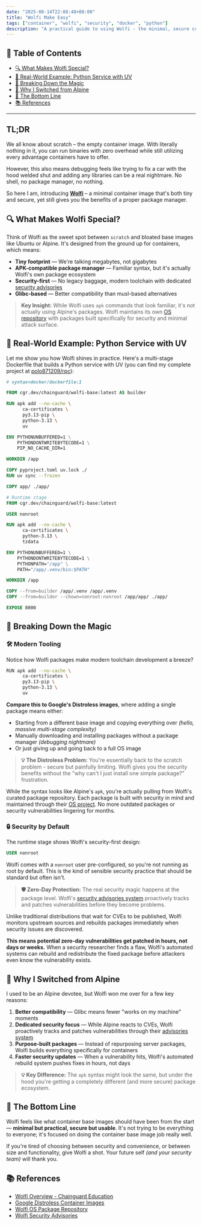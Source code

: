 ```yaml
---
date: "2025-08-14T22:08:48+08:00"
title: "Wolfi Make Easy"
tags: ["container", "wolfi", "security", "docker", "python"]
description: "A practical guide to using Wolfi - the minimal, secure container base image that gives you package management without the bloat"
---
```


## 📖 Table of Contents

- [🔍 What Makes Wolfi Special?](#-what-makes-wolfi-special)
- [🚀 Real-World Example: Python Service with UV](#-real-world-example-python-service-with-uv)
- [🔧 Breaking Down the Magic](#-breaking-down-the-magic)
- [🔄 Why I Switched from Alpine](#-why-i-switched-from-alpine)
- [🏁 The Bottom Line](#-the-bottom-line)
- [📚 References](#-references)

---

## TL;DR

We all know about scratch – the empty container image. With literally nothing in it, you can run binaries with zero overhead while still utilizing every advantage containers have to offer.

However, this also means debugging feels like trying to fix a car with the hood welded shut and adding any libraries can be a real nightmare. No shell, no package manager, no nothing.

So here I am, introducing **[Wolfi](https://github.com/wolfi-dev)** – a minimal container image that's both tiny and secure, yet still gives you the benefits of a proper package manager.

## 🔍 What Makes Wolfi Special?

Think of Wolfi as the sweet spot between `scratch` and bloated base images like Ubuntu or Alpine. It's designed from the ground up for containers, which means:

- **Tiny footprint** — We're talking megabytes, not gigabytes
- **APK-compatible package manager** — Familiar syntax, but it's actually Wolfi's own package ecosystem
- **Security-first** — No legacy baggage, modern toolchain with dedicated [security advisories](https://github.com/wolfi-dev/advisories)
- **Glibc-based** — Better compatibility than musl-based alternatives

> **Key Insight:** While Wolfi uses `apk` commands that look familiar, it's not actually using Alpine's packages. Wolfi maintains its own [OS repository](https://github.com/wolfi-dev/os) with packages built specifically for security and minimal attack surface.

## 🚀 Real-World Example: Python Service with UV

Let me show you how Wolfi shines in practice. Here's a multi-stage Dockerfile that builds a Python service with UV (you can find my complete project at [polo871209/rpc](https://github.com/polo871209/rpc/blob/main/client/Dockerfile)):

```dockerfile
# syntax=docker/dockerfile:1

FROM cgr.dev/chainguard/wolfi-base:latest AS builder

RUN apk add --no-cache \
      ca-certificates \
      py3.13-pip \
      python-3.13 \
      uv

ENV PYTHONUNBUFFERED=1 \
    PYTHONDONTWRITEBYTECODE=1 \
    PIP_NO_CACHE_DIR=1

WORKDIR /app

COPY pyproject.toml uv.lock ./
RUN uv sync --frozen

COPY app/ ./app/

# Runtime stage
FROM cgr.dev/chainguard/wolfi-base:latest

USER nonroot

RUN apk add --no-cache \
      ca-certificates \
      python-3.13 \
      tzdata

ENV PYTHONUNBUFFERED=1 \
    PYTHONDONTWRITEBYTECODE=1 \
    PYTHONPATH="/app" \
    PATH="/app/.venv/bin:$PATH"

WORKDIR /app

COPY --from=builder /app/.venv /app/.venv
COPY --from=builder --chown=nonroot:nonroot /app/app/ ./app/

EXPOSE 8000
```

## 🔧 Breaking Down the Magic

### 🛠️ Modern Tooling

Notice how Wolfi packages make modern toolchain development a breeze?

```bash
RUN apk add --no-cache \
      ca-certificates \
      py3.13-pip \
      python-3.13 \
      uv
```

**Compare this to Google's Distroless images**, where adding a single package means either:

- Starting from a different base image and copying everything over *(hello, massive multi-stage complexity)*
- Manually downloading and installing packages without a package manager *(debugging nightmare)*
- Or just giving up and going back to a full OS image

> **💡 The Distroless Problem:** You're essentially back to the scratch problem - secure but painfully limiting. Wolfi gives you the security benefits without the "why can't I just install one simple package?" frustration.

While the syntax looks like Alpine's `apk`, you're actually pulling from Wolfi's curated package repository. Each package is built with security in mind and maintained through their [OS project](https://github.com/wolfi-dev/os). No more outdated packages or security vulnerabilities lingering for months.

### 🔒 Security by Default

The runtime stage shows Wolfi's security-first design:

```dockerfile
USER nonroot
```

Wolfi comes with a `nonroot` user pre-configured, so you're not running as root by default. This is the kind of sensible security practice that should be standard but often isn't.

> **🛡️ Zero-Day Protection:** The real security magic happens at the package level. Wolfi's [security advisories system](https://github.com/wolfi-dev/advisories) proactively tracks and patches vulnerabilities before they become problems.

Unlike traditional distributions that wait for CVEs to be published, Wolfi monitors upstream sources and rebuilds packages immediately when security issues are discovered.

**This means potential zero-day vulnerabilities get patched in hours, not days or weeks.** When a security researcher finds a flaw, Wolfi's automated systems can rebuild and redistribute the fixed package before attackers even know the vulnerability exists.

## 🔄 Why I Switched from Alpine

I used to be an Alpine devotee, but Wolfi won me over for a few key reasons:

1. **Better compatibility** — Glibc means fewer "works on my machine" moments
2. **Dedicated security focus** — While Alpine reacts to CVEs, Wolfi proactively tracks and patches vulnerabilities through their [advisories system](https://github.com/wolfi-dev/advisories)
3. **Purpose-built packages** — Instead of repurposing server packages, Wolfi builds everything specifically for containers
4. **Faster security updates** — When a vulnerability hits, Wolfi's automated rebuild system pushes fixes in hours, not days

> **💡 Key Difference:** The `apk` syntax might look the same, but under the hood you're getting a completely different (and more secure) package ecosystem.

## 🏁 The Bottom Line

Wolfi feels like what container base images should have been from the start — **minimal but practical, secure but usable**. It's not trying to be everything to everyone; it's focused on doing the container base image job really well.

If you're tired of choosing between security and convenience, or between size and functionality, give Wolfi a shot. Your future self *(and your security team)* will thank you.

## 📚 References

- [Wolfi Overview - Chainguard Education](https://edu.chainguard.dev/open-source/wolfi/overview/)
- [Google Distroless Container Images](https://github.com/GoogleContainerTools/distroless)
- [Wolfi OS Package Repository](https://github.com/wolfi-dev/os)
- [Wolfi Security Advisories](https://github.com/wolfi-dev/advisories)
